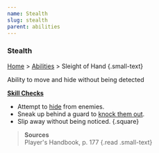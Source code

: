 ```yaml
---
name: Stealth
slug: stealth
parent: abilities
---
```

### Stealth
[Home](home) > [Abilities](abilities) > Sleight of Hand {.small-text}

Ability to move and hide without being detected

**[Skill Checks](skill-check)**<br/>
- Attempt to [hide](hide) from enemies.
- Sneak up behind a guard to [knock them out](nonlethal-damage).
- Slip away without being noticed.
{.square}

> **Sources** <br/>
> Player's Handbook, p. 177
{.read .small-text}

